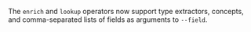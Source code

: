 The `enrich` and `lookup` operators now support type extractors, concepts, and
comma-separated lists of fields as arguments to `--field`.
